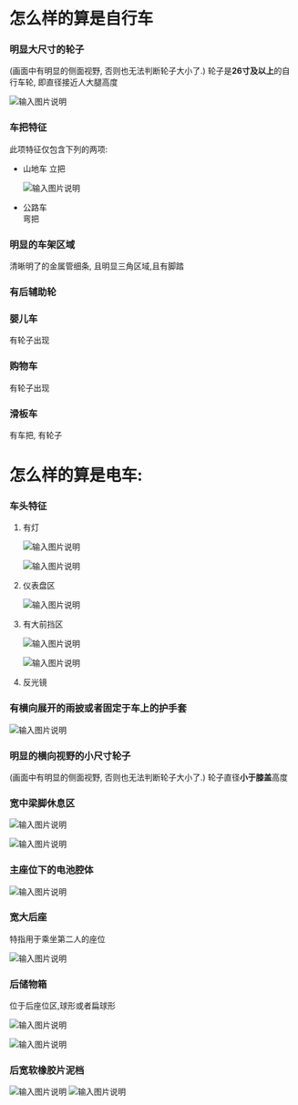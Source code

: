 # 怎么样的算是自行车
  ### 明显大尺寸的轮子

(画面中有明显的侧面视野, 否则也无法判断轮子大小了.)
轮子是**26寸及以上**的自行车轮, 即直径接近人大腿高度

![输入图片说明](../../images/what_is_bicycle_big_wheel.png)
  ### 车把特征

此项特征仅包含下列的两项:
* 山地车
  立把

  ![输入图片说明](../../images/bicycle_city_bike_front_handler.png)
 * 公路车  
  弯把 
  ### 明显的车架区域
  
  清晰明了的金属管细条, 且明显三角区域,且有脚踏
  ### 有后辅助轮
  ### 婴儿车
  有轮子出现 
  ### 购物车
  有轮子出现
  ### 滑板车
  有车把, 有轮子




# 怎么样的算是电车:
  ### 车头特征
  1. 有灯

        ![输入图片说明](../../images/eb_with_front_light.png)
  
        ![输入图片说明](../../images/eb_with_front_light2.png)
  2. 仪表盘区

        ![输入图片说明](../../images/eb_with_control_display_screen.png)
  3. 有大前挡区

        ![输入图片说明](../../images/eb_with_front_big_shield.png)

        ![输入图片说明](../../images/eb_with_front_big_field2.png)
  4. 反光镜
        

  ### 有横向展开的雨披或者固定于车上的护手套

  ![输入图片说明](../../images/eb_with_hand_shield.png)
  
  ### 明显的横向视野的小尺寸轮子

  (画面中有明显的侧面视野, 否则也无法判断轮子大小了.)
  轮子直径**小于膝盖**高度

  ### 宽中梁脚休息区

  ![输入图片说明](../../images/eb_with_middle_big_foot_step.png)

  ![输入图片说明](../../images/eb_with_middle_big_foot_step2.png)
  ### 主座位下的电池腔体

  ![输入图片说明](../../images/eb_battery_box.png)
  ### 宽大后座

  特指用于乘坐第二人的座位

  ![输入图片说明](../../images/eb_with_big_back_seat.png)
      
  ### 后储物箱
  
  位于后座位区,球形或者扁球形

  ![输入图片说明](../../images/eb_with_back_box.png)

  ![输入图片说明](../../images/eb_with_back_box2.png)
  ### 后宽软橡胶片泥档

  ![输入图片说明](../../images/eb_back_mud_shield.png)
  ![输入图片说明](../../images/eb_back_mud_shield2.png)